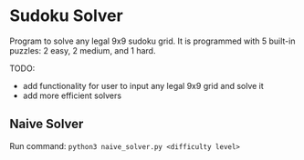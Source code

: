 # Sudoku Solver
Program to solve any legal 9x9 sudoku grid. It is programmed with 5 built-in puzzles: 2 easy, 2 medium, and 1 hard.

TODO:
- add functionality for user to input any legal 9x9 grid and solve it
- add more efficient solvers

## Naive Solver
Run command:
  `python3 naive_solver.py <difficulty level>`
